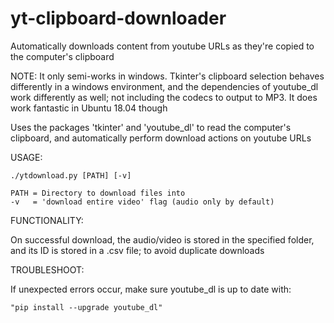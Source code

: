 # yt-clipboard-downloader

Automatically downloads content from youtube URLs as they're copied to the computer's clipboard

NOTE: It only semi-works in windows. Tkinter's clipboard selection behaves differently in a windows environment, and the dependencies of youtube_dl work differently as well; not including the codecs to output to MP3. It does work fantastic in Ubuntu 18.04 though

Uses the packages 'tkinter' and 'youtube_dl' to read the computer's clipboard, and automatically perform download
actions on youtube URLs

USAGE:

    ./ytdownload.py [PATH] [-v]

    PATH = Directory to download files into
    -v   = 'download entire video' flag (audio only by default)

FUNCTIONALITY:

  On successful download, the audio/video is stored in the specified folder, and its ID is stored in a .csv file;
  to avoid duplicate downloads

TROUBLESHOOT:

If unexpected errors occur, make sure youtube_dl is up to date with:
    
    "pip install --upgrade youtube_dl"
